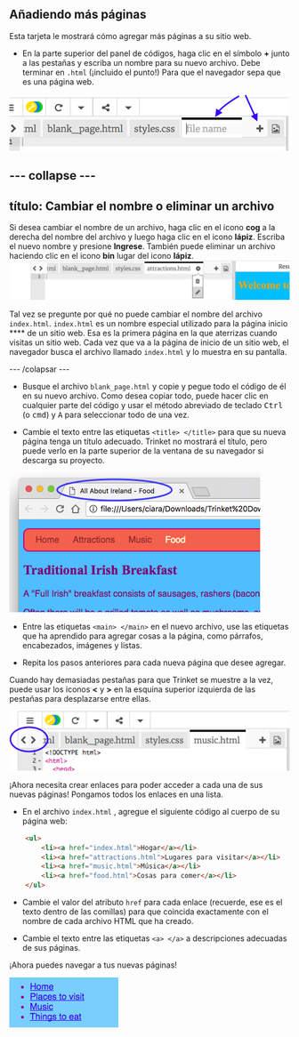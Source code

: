 ## Añadiendo más páginas

Esta tarjeta le mostrará cómo agregar más páginas a su sitio web.

- En la parte superior del panel de códigos, haga clic en el símbolo **+** junto a las pestañas y escriba un nombre para su nuevo archivo. Debe terminar en `.html` (¡incluido el punto!) Para que el navegador sepa que es una página web.

![Agregar un nuevo archivo en Trinket](images/tktNewFileArrows.png)

## \--- collapse \---

## título: Cambiar el nombre o eliminar un archivo

Si desea cambiar el nombre de un archivo, haga clic en el icono **cog** a la derecha del nombre del archivo y luego haga clic en el icono **lápiz**. Escriba el nuevo nombre y presione **Ingrese**. También puede eliminar un archivo haciendo clic en el icono **bin** lugar del icono **lápiz**. ![](images/EditFilename.png)

Tal vez se pregunte por qué no puede cambiar el nombre del archivo `index.html`. `index.html` es un nombre especial utilizado para la página</strong> inicio **** de un sitio web. Esa es la primera página en la que aterrizas cuando visitas un sitio web. Cada vez que va a la página de inicio de un sitio web, el navegador busca el archivo llamado `index.html` y lo muestra en su pantalla.

\--- /colapsar \---

- Busque el archivo `blank_page.html` y copie y pegue todo el código de él en su nuevo archivo. Como desea copiar todo, puede hacer clic en cualquier parte del código y usar el método abreviado de teclado <kbd>Ctrl</kbd> (o <kbd>cmd</kbd>) y <kbd>A</kbd> para seleccionar todo de una vez.

- Cambie el texto entre las etiquetas `<title> </title>` para que su nueva página tenga un título adecuado. Trinket no mostrará el título, pero puede verlo en la parte superior de la ventana de su navegador si descarga su proyecto.

![El título de la página que se muestra en la pestaña del navegador](images/egLocalFileWindowTitle.png)

- Entre las etiquetas `<main> </main>` en el nuevo archivo, use las etiquetas que ha aprendido para agregar cosas a la página, como párrafos, encabezados, imágenes y listas.

- Repita los pasos anteriores para cada nueva página que desee agregar.

Cuando hay demasiadas pestañas para que Trinket se muestre a la vez, puede usar los iconos **<** y **>** en la esquina superior izquierda de las pestañas para desplazarse entre ellas.

![Los botones para desplazar las pestañas](images/tktScrollTabIcons.png)

¡Ahora necesita crear enlaces para poder acceder a cada una de sus nuevas páginas! Pongamos todos los enlaces en una lista.

- En el archivo `index.html` , agregue el siguiente código al cuerpo de su página web:

```html
    <ul>
        <li><a href="index.html">Hogar</a></li>
        <li><a href="attractions.html">Lugares para visitar</a></li>
        <li><a href="music.html">Música</a></li>
        <li><a href="food.html">Cosas para comer</a></li>
    </ul>
```

- Cambie el valor del atributo `href` para cada enlace (recuerde, ese es el texto dentro de las comillas) para que coincida exactamente con el nombre de cada archivo HTML que ha creado.

- Cambie el texto entre las etiquetas `<a> </a>` a descripciones adecuadas de sus páginas.

¡Ahora puedes navegar a tus nuevas páginas!

![Ejemplo de lista de enlaces en una página web](images/egListOfPageLinks.png)